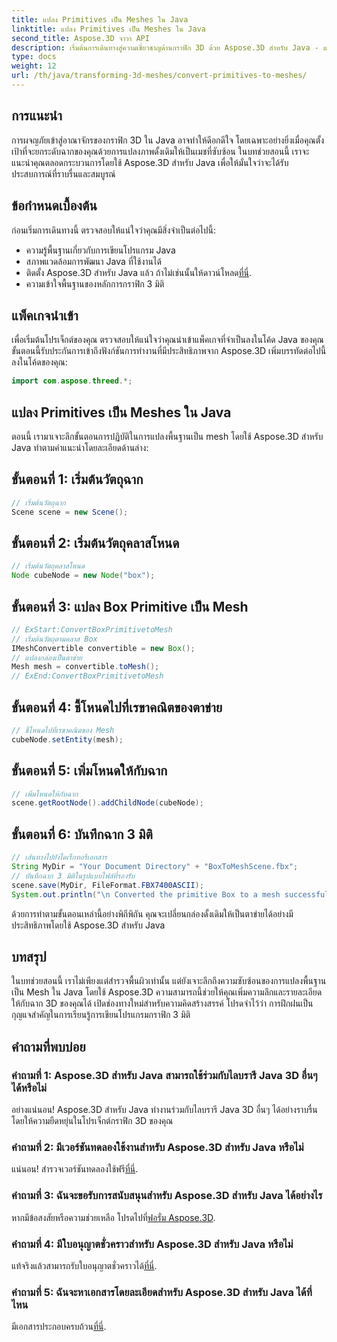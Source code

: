 ```yaml
---
title: แปลง Primitives เป็น Meshes ใน Java
linktitle: แปลง Primitives เป็น Meshes ใน Java
second_title: Aspose.3D จาวา API
description: เริ่มต้นการเดินทางสู่ความเชี่ยวชาญด้านกราฟิก 3D ด้วย Aspose.3D สำหรับ Java - แปลงดั้งเดิมให้เป็น mesh ที่ชวนหลงใหลได้อย่างง่ายดาย ยกระดับประสบการณ์การเขียนโค้ดของคุณตอนนี้!
type: docs
weight: 12
url: /th/java/transforming-3d-meshes/convert-primitives-to-meshes/
---
```

## การแนะนำ
การผจญภัยเข้าสู่อาณาจักรของกราฟิก 3D ใน Java อาจทำให้ดีอกดีใจ โดยเฉพาะอย่างยิ่งเมื่อคุณตั้งเป้าที่จะยกระดับฉากของคุณด้วยการแปลงภาพดั้งเดิมให้เป็นเมชที่ซับซ้อน ในบทช่วยสอนนี้ เราจะแนะนำคุณตลอดกระบวนการโดยใช้ Aspose.3D สำหรับ Java เพื่อให้มั่นใจว่าจะได้รับประสบการณ์ที่ราบรื่นและสมบูรณ์
## ข้อกำหนดเบื้องต้น
ก่อนเริ่มการเดินทางนี้ ตรวจสอบให้แน่ใจว่าคุณมีสิ่งจำเป็นต่อไปนี้:
- ความรู้พื้นฐานเกี่ยวกับการเขียนโปรแกรม Java
- สภาพแวดล้อมการพัฒนา Java ที่ใช้งานได้
-  ติดตั้ง Aspose.3D สำหรับ Java แล้ว ถ้าไม่เช่นนั้นให้ดาวน์โหลด[ที่นี่](https://releases.aspose.com/3d/java/).
- ความเข้าใจพื้นฐานของหลักการกราฟิก 3 มิติ
## แพ็คเกจนำเข้า
เพื่อเริ่มต้นโปรเจ็กต์ของคุณ ตรวจสอบให้แน่ใจว่าคุณนำเข้าแพ็คเกจที่จำเป็นลงในโค้ด Java ของคุณ ขั้นตอนนี้รับประกันการเข้าถึงฟังก์ชันการทำงานที่มีประสิทธิภาพจาก Aspose.3D เพิ่มบรรทัดต่อไปนี้ลงในโค้ดของคุณ:
```java
import com.aspose.threed.*;
```
## แปลง Primitives เป็น Meshes ใน Java
ตอนนี้ เรามาเจาะลึกขั้นตอนการปฏิบัติในการแปลงพื้นฐานเป็น mesh โดยใช้ Aspose.3D สำหรับ Java ทำตามคำแนะนำโดยละเอียดด้านล่าง:
## ขั้นตอนที่ 1: เริ่มต้นวัตถุฉาก
```java
// เริ่มต้นวัตถุฉาก
Scene scene = new Scene();
```
## ขั้นตอนที่ 2: เริ่มต้นวัตถุคลาสโหนด
```java
// เริ่มต้นวัตถุคลาสโหนด
Node cubeNode = new Node("box");
```
## ขั้นตอนที่ 3: แปลง Box Primitive เป็น Mesh
```java
// ExStart:ConvertBoxPrimitivetoMesh
// เริ่มต้นวัตถุตามคลาส Box
IMeshConvertible convertible = new Box();
// แปลงกล่องเป็นตาข่าย
Mesh mesh = convertible.toMesh();
// ExEnd:ConvertBoxPrimitivetoMesh
```
## ขั้นตอนที่ 4: ชี้โหนดไปที่เรขาคณิตของตาข่าย
```java
// ชี้โหนดไปที่เรขาคณิตของ Mesh
cubeNode.setEntity(mesh);
```
## ขั้นตอนที่ 5: เพิ่มโหนดให้กับฉาก
```java
// เพิ่มโหนดให้กับฉาก
scene.getRootNode().addChildNode(cubeNode);
```
## ขั้นตอนที่ 6: บันทึกฉาก 3 มิติ
```java
// เส้นทางไปยังไดเร็กทอรีเอกสาร
String MyDir = "Your Document Directory" + "BoxToMeshScene.fbx";
// บันทึกฉาก 3 มิติในรูปแบบไฟล์ที่รองรับ
scene.save(MyDir, FileFormat.FBX7400ASCII);
System.out.println("\n Converted the primitive Box to a mesh successfully.\nFile saved at " + MyDir);
```
ด้วยการทำตามขั้นตอนเหล่านี้อย่างพิถีพิถัน คุณจะเปลี่ยนกล่องดั้งเดิมให้เป็นตาข่ายได้อย่างมีประสิทธิภาพโดยใช้ Aspose.3D สำหรับ Java
## บทสรุป
ในบทช่วยสอนนี้ เราไม่เพียงแต่สำรวจพื้นผิวเท่านั้น แต่ยังเจาะลึกถึงความซับซ้อนของการแปลงพื้นฐานเป็น Mesh ใน Java โดยใช้ Aspose.3D ความสามารถนี้ช่วยให้คุณเพิ่มความลึกและรายละเอียดให้กับฉาก 3D ของคุณได้ เปิดช่องทางใหม่สำหรับความคิดสร้างสรรค์ โปรดจำไว้ว่า การฝึกฝนเป็นกุญแจสำคัญในการเรียนรู้การเขียนโปรแกรมกราฟิก 3 มิติ
## คำถามที่พบบ่อย
### คำถามที่ 1: Aspose.3D สำหรับ Java สามารถใช้ร่วมกับไลบรารี Java 3D อื่นๆ ได้หรือไม่
อย่างแน่นอน! Aspose.3D สำหรับ Java ทำงานร่วมกับไลบรารี Java 3D อื่นๆ ได้อย่างราบรื่น โดยให้ความยืดหยุ่นในโปรเจ็กต์กราฟิก 3D ของคุณ
### คำถามที่ 2: มีเวอร์ชันทดลองใช้งานสำหรับ Aspose.3D สำหรับ Java หรือไม่
 แน่นอน! สำรวจเวอร์ชันทดลองใช้ฟรี[ที่นี่](https://releases.aspose.com/).
### คำถามที่ 3: ฉันจะขอรับการสนับสนุนสำหรับ Aspose.3D สำหรับ Java ได้อย่างไร
 หากมีข้อสงสัยหรือความช่วยเหลือ โปรดไปที่[ฟอรั่ม Aspose.3D](https://forum.aspose.com/c/3d/18).
### คำถามที่ 4: มีใบอนุญาตชั่วคราวสำหรับ Aspose.3D สำหรับ Java หรือไม่
 แท้จริงแล้วสามารถรับใบอนุญาตชั่วคราวได้[ที่นี่](https://purchase.aspose.com/temporary-license/).
### คำถามที่ 5: ฉันจะหาเอกสารโดยละเอียดสำหรับ Aspose.3D สำหรับ Java ได้ที่ไหน
 มีเอกสารประกอบครบถ้วน[ที่นี่](https://reference.aspose.com/3d/java/).